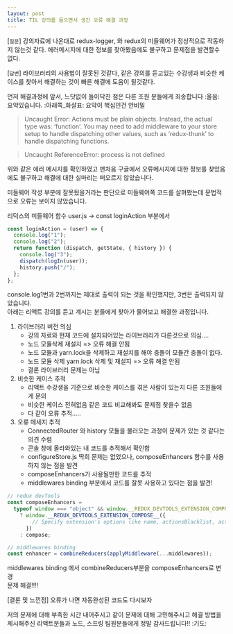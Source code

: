 ```yaml
---
layout: post
title: TIL 강의를 들으면서 생긴 오류 해결 과정
---
```


[`질문`] 강의자료에 나온대로 redux-logger, 와 redux의 미들웨어가 정상적으로 작동하지 않는것 같다. 에러메시지에 대한 정보를 찾아봤음에도 불구하고 문제점을 발견할수 없다.

[`답변`] 라이브러리의 사용법이 잘못된 것같다, 같은 강의를 듣고있는 수강생과 비슷한 케이스를 찾아서 해결하는 것이 빠른 해결에 도움이 될것같다.

먼저 해결과정에 앞서, 느닷없이 들이닥친 점은 다른 조원 분들에게 죄송합니다 :울음:  
요약있습니다. :아래쪽\_화살표: 요약이 핵심인건 안비밀

> Uncaught Error: Actions must be plain objects. Instead, the actual type was: ‘function’. You may need to add middleware to your store setup to handle dispatching other values, such as ‘redux-thunk’ to handle dispatching functions.

> Uncaught ReferenceError: process is not defined

위와 같은 에러 메시지를 확인하였고 맨처음 구글에서 오류메시지에 대한 정보를 찾았음에도 불구하고 해결에 대한 실마리는 떠오르지 않았습니다.

미들웨어 작성 부분에 잘못됬을거라는 판단으로 미들웨어쪽 코드를 살펴봤는데 문법적으로 오류는 보이지 않았습니다.

리덕스의 미들웨어 함수 user.js -> const loginAction 부분에서

```javascript
const loginAction = (user) => {
  console.log("1");
  console.log("2");
  return function (dispatch, getState, { history }) {
    console.log("3");
    dispatch(logIn(user));
    history.push("/");
  };
};
```

console.log1번과 2번까지는 제대로 출력이 되는 것을 확인했지만, 3번은 출력되지 않았습니다.  
아래는 리액트 강의를 듣고 계시는 분들에게 찾아가 물어보고 해결한 과정입니다.

1. 라이브러리 버전 의심
   - 강의 자료와 현재 코드에 설치되어있는 라이브러리가 다른것으로 의심....
   - 노드 모듈삭제 재설지 => 오류 해결 안됨
   - 노드 모듈과 yarn.lock을 삭제하고 재설치를 해야 충돌이 모듈간 충돌이 없다.
   - 노드 모듈 삭제 yarn.lock 삭제 및 재설지 => 오류 해결 안됨
   - 결론 라이브러리 문제는 아님
2. 비슷한 케이스 추적
   - 리액트 수강생을 기준으로 비슷한 케이스를 겪은 사람이 있는지 다른 조원들에게 문의
   - 비슷한 케이스 전혀없음 같은 코드 비교해봐도 문제점 찾을수 없음
   - 다 같이 오류 추적.....
3. 오류 메세지 추적
   - ConnectedRouter 와 history 모듈을 불러오는 과정이 문제가 있는 것 같다는 의견 수렴
   - 콘솔 창에 올라와있는 내 코드를 추적해서 확인함
   - configureStore.js 딱희 문제는 없었으나, composeEnhancers 함수를 사용하지 않는 점을 발견
   - composeEnhancers가 사용될만한 코드를 추적
   - middlewares binding 부분에서 코드를 잘못 사용하고 있다는 점을 발견!

```javascript
// redux devTools
const composeEnhancers =
  typeof window === "object" && window.__REDUX_DEVTOOLS_EXTENSION_COMPOSE__
    ? window.__REDUX_DEVTOOLS_EXTENSION_COMPOSE__({
        // Specify extension's options like name, actionsBlacklist, actionsCreators, serialize...
      })
    : compose;

// middlewares binding
const enhancer = combineReducers(applyMiddleware(...middlewares));
```

middlewares binding 에서 combineReducers부분을 composeEnhancers로 변경  
문제 해결!!!!

[결론 및 느낀점] 오류가 나면 자동완성된 코드도 다시보자

저의 문제에 대해 부족한 시간 내어주시고 같이 문제에 대해 고민해주시고 해결 방법을 제시해주신 리액트분들과 노드, 스프링 팀원분들에게 정말 감사드립니다!! :기도:
